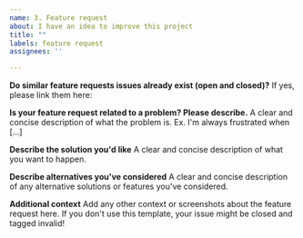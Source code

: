 ```yaml
---
name: 3. Feature request
about: I have an idea to improve this project
title: ""
labels: feature request
assignees: ''

---
```


**Do similar feature requests issues already exist (open and closed)?**
If yes, please link them here:

**Is your feature request related to a problem? Please describe.**
A clear and concise description of what the problem is. Ex. I'm always frustrated when [...]

**Describe the solution you'd like**
A clear and concise description of what you want to happen.

**Describe alternatives you've considered**
A clear and concise description of any alternative solutions or features you've considered.

**Additional context**
Add any other context or screenshots about the feature request here.
If you don't use this template, your issue might be closed and tagged invalid!
